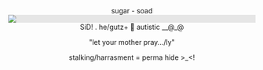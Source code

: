 <center>
  sugar - soad
<img style="display: block;-webkit-user-select: none;margin: auto;background-color: hsl(0, 0%, 90%);" src="https://media.tenor.com/s8dPFL4t7e8AAAAC/system-of-a-down-metal.gif">
  SiD! .  he/gutz+ 🐐  autistic __@_@
  
  "let your mother pray.../ly"
  
stalking/harrasment = perma hide >_<!
  
</center>
